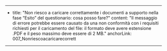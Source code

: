 ---
  - title: "Non riesco a caricare correttamente i documenti a supporto nella fase “Esito” del questionario: cosa posso fare?"
    content: "Il messaggio di errore potrebbe essere causato da una non conformità con i requisiti richiesti per il caricamento del file: il formato deve avere estensione .PDF e il peso massimo deve essere di 2 MB."
    anchorLink: 007_Nonriescoacaricarecorrett
---